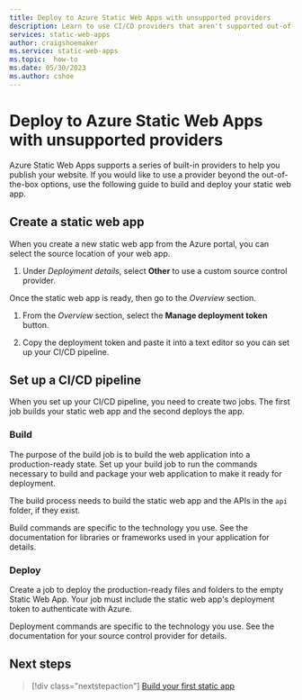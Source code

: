 ```yaml
---
title: Deploy to Azure Static Web Apps with unsupported providers
description: Learn to use CI/CD providers that aren't supported out-of-the-box to build and deploy your website in Azure Static Web Apps.
services: static-web-apps
author: craigshoemaker
ms.service: static-web-apps
ms.topic:  how-to
ms.date: 05/30/2023
ms.author: cshoe
---
```


# Deploy to Azure Static Web Apps with unsupported providers

Azure Static Web Apps supports a series of built-in providers to help you publish your website. If you would like to use a provider beyond the out-of-the-box options, use the following guide to build and deploy your static web app.

## Create a static web app

When you create a new static web app from the Azure portal, you can select the source location of your web app.

1. Under *Deployment details*, select **Other** to use a custom source control provider.

  Once the static web app is ready, then go to the *Overview* section.

1. From the *Overview* section, select the **Manage deployment token** button.

1. Copy the deployment token and paste it into a text editor so you can set up your CI/CD pipeline.

## Set up a CI/CD pipeline

When you set up your CI/CD pipeline, you need to create two jobs. The first job builds your static web app and the second deploys the app.

### Build

The purpose of the build job is to build the web application into a production-ready state. Set up your build job to run the commands necessary to build and package your web application to make it ready for deployment.

The build process needs to build the static web app and the APIs in the `api` folder, if they exist.

Build commands are specific to the technology you use. See the documentation for libraries or frameworks used in your application for details.

### Deploy

Create a job to deploy the production-ready files and folders to the empty Static Web App. Your job must include the static web app's deployment token to authenticate with Azure.

Deployment commands are specific to the technology you use. See the documentation for your source control provider for details.

## Next steps

> [!div class="nextstepaction"]
> [Build your first static app](getting-started.md)
